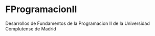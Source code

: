 # FProgramacionII
Desarrollos de Fundamentos de la Programacion II de la Universidad Complutense de Madrid
